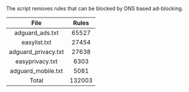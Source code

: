 The script removes rules that can be blocked by DNS based ad-blocking.


| File | Rules |
|:----:|:-----:|
| adguard_ads.txt | 65527 |
| easylist.txt | 27454 |
| adguard_privacy.txt | 27638 |
| easyprivacy.txt | 6303 |
| adguard_mobile.txt | 5081 |
| Total | 132003 |